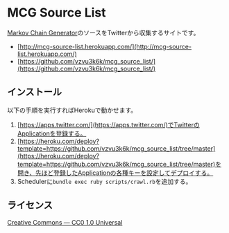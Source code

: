 # MCG Source List

[Markov Chain Generator](http://mcg.herokuapp.com/)のソースをTwitterから収集するサイトです。

- [http://mcg-source-list.herokuapp.com/](http://mcg-source-list.herokuapp.com/)
- [https://github.com/vzvu3k6k/mcg_source_list/](https://github.com/vzvu3k6k/mcg_source_list/)

## インストール

以下の手順を実行すればHerokuで動かせます。

1. [https://apps.twitter.com/](https://apps.twitter.com/)でTwitterのApplicationを登録する。
1. [https://heroku.com/deploy?template=https://github.com/vzvu3k6k/mcg_source_list/tree/master](https://heroku.com/deploy?template=https://github.com/vzvu3k6k/mcg_source_list/tree/master)を開き、先ほど登録したApplicationの各種キーを設定してデプロイする。
1. Schedulerに`bundle exec ruby scripts/crawl.rb`を追加する。

## ライセンス

[Creative Commons — CC0 1.0 Universal](http://creativecommons.org/publicdomain/zero/1.0/)
